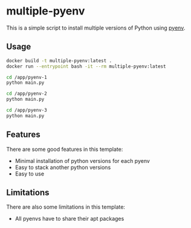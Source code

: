 # multiple-pyenv

This is a simple script to install multiple versions of Python using [pyenv](https://github.com/pyenv/pyenv).

## Usage

```bash
docker build -t multiple-pyenv:latest .
docker run --entrypoint bash -it --rm multiple-pyenv:latest

cd /app/pyenv-1
python main.py

cd /app/pyenv-2
python main.py

cd /app/pyenv-3
python main.py
```

## Features
There are some good features in this template:
- Minimal installation of python versions for each pyenv
- Easy to stack another python versions
- Easy to use

## Limitations
There are also some limitations in this template:
- All pyenvs have to share their apt packages
